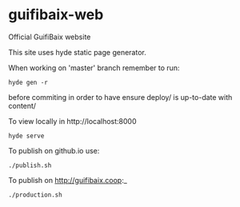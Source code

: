 guifibaix-web
=============

Official GuifiBaix website

This site uses hyde static page generator.

When working on 'master' branch remember to run:

	hyde gen -r

before commiting in order to have ensure deploy/ is up-to-date with content/

To view locally in http://localhost:8000

	hyde serve

To publish on github.io use:

	./publish.sh

To publish on http://guifibaix.coop:_

	./production.sh




